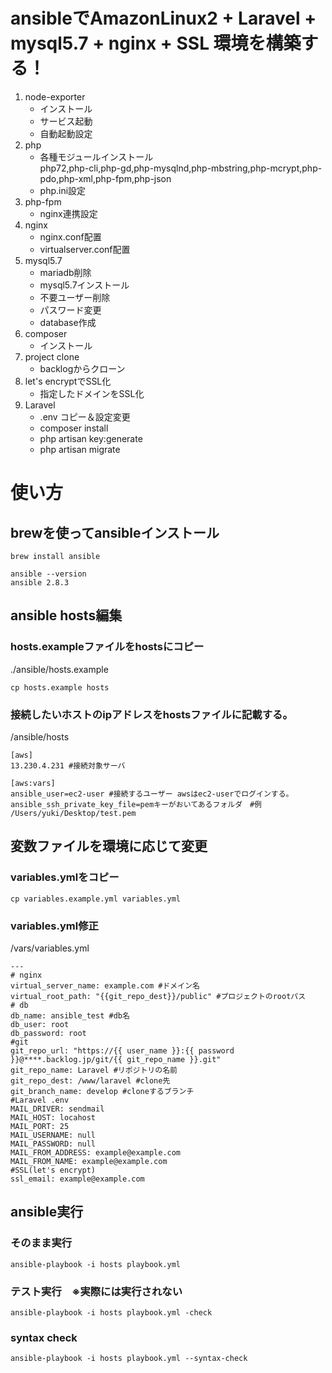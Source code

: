 # ansibleでAmazonLinux2 + Laravel + mysql5.7 + nginx + SSL 環境を構築する！
1. node-exporter    
   * インストール
   * サービス起動
   * 自動起動設定
2. php
   * 各種モジュールインストール  
   php72,php-cli,php-gd,php-mysqlnd,php-mbstring,php-mcrypt,php-pdo,php-xml,php-fpm,php-json  
   * php.ini設定  
3. php-fpm
   * nginx連携設定
4. nginx  
   * nginx.conf配置
   * virtualserver.conf配置
5. mysql5.7
   * mariadb削除
   * mysql5.7インストール
   * 不要ユーザー削除
   * パスワード変更
   * database作成
6. composer
   * インストール
7. project clone
   * backlogからクローン
8. let's encryptでSSL化
   * 指定したドメインをSSL化
9. Laravel 
   * .env コピー＆設定変更
   * composer install
   * php artisan key:generate
   * php artisan migrate
# 使い方
## brewを使ってansibleインストール
```
brew install ansible

ansible --version
ansible 2.8.3
```
## ansible hosts編集
### hosts.exampleファイルをhostsにコピー
./ansible/hosts.example
```
cp hosts.example hosts
```

### 接続したいホストのipアドレスをhostsファイルに記載する。
/ansible/hosts
```
[aws]
13.230.4.231 #接続対象サーバ

[aws:vars]
ansible_user=ec2-user #接続するユーザー awsはec2-userでログインする。
ansible_ssh_private_key_file=pemキーがおいてあるフォルダ　#例 /Users/yuki/Desktop/test.pem

```
## 変数ファイルを環境に応じて変更
### variables.ymlをコピー
```
cp variables.example.yml variables.yml
```
### variables.yml修正
/vars/variables.yml
```
---
# nginx
virtual_server_name: example.com #ドメイン名
virtual_root_path: "{{git_repo_dest}}/public" #プロジェクトのrootパス
# db
db_name: ansible_test #db名
db_user: root
db_password: root
#git
git_repo_url: "https://{{ user_name }}:{{ password }}@****.backlog.jp/git/{{ git_repo_name }}.git"
git_repo_name: Laravel #リポジトリの名前
git_repo_dest: /www/laravel #clone先
git_branch_name: develop #cloneするブランチ
#Laravel .env
MAIL_DRIVER: sendmail
MAIL_HOST: locahost
MAIL_PORT: 25
MAIL_USERNAME: null
MAIL_PASSWORD: null
MAIL_FROM_ADDRESS: example@example.com
MAIL_FROM_NAME: example@example.com
#SSL(let's encrypt)
ssl_email: example@example.com

```
## ansible実行
### そのまま実行
```
ansible-playbook -i hosts playbook.yml
```
### テスト実行　※実際には実行されない
```
ansible-playbook -i hosts playbook.yml -check
```
### syntax check
```
ansible-playbook -i hosts playbook.yml --syntax-check
```
